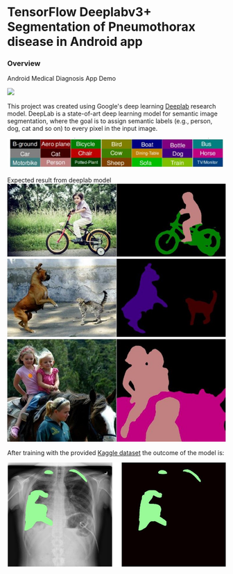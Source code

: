 # TensorFlow Deeplabv3+ Segmentation of Pneumothorax disease in Android app
### Overview
Android Medical Diagnosis App Demo


![](pneumo.gif)


This project was created using Google's deep learning [Deeplab](https://github.com/tensorflow/models/tree/master/research/deeplab) research model. DeepLab is a state-of-art deep learning model for semantic image segmentation, where the goal is to assign semantic labels (e.g., person, dog, cat and so on) to every pixel in the input image.


![](Picture1.jpg)

Expected result from deeplab model
![](Picture2.jpg)


After training with the provided [Kaggle dataset](https://www.kaggle.com/c/siim-acr-pneumothorax-segmentation) the outcome of the model is:


![](Picture4.JPG)
